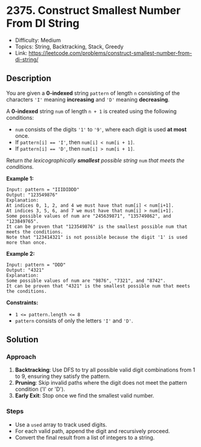 # 2375. Construct Smallest Number From DI String

- Difficulty: Medium
- Topics: String, Backtracking, Stack, Greedy
- Link: https://leetcode.com/problems/construct-smallest-number-from-di-string/

## Description

You are given a **0-indexed** string `pattern` of length `n` consisting of the characters `'I'` meaning **increasing** and `'D'` meaning **decreasing**.

A **0-indexed** string `num` of length `n + 1` is created using the following conditions:

- `num` consists of the digits `'1'` to `'9'`, where each digit is used **at most** once.
- If `pattern[i] == 'I'`, then `num[i] < num[i + 1]`.
- If `pattern[i] == 'D'`, then `num[i] > num[i + 1]`.

Return *the lexicographically **smallest** possible string* `num` *that meets the conditions.*

**Example 1:**

```
Input: pattern = "IIIDIDDD"
Output: "123549876"
Explanation:
At indices 0, 1, 2, and 4 we must have that num[i] < num[i+1].
At indices 3, 5, 6, and 7 we must have that num[i] > num[i+1].
Some possible values of num are "245639871", "135749862", and "123849765".
It can be proven that "123549876" is the smallest possible num that meets the conditions.
Note that "123414321" is not possible because the digit '1' is used more than once.
```

**Example 2:**

```
Input: pattern = "DDD"
Output: "4321"
Explanation:
Some possible values of num are "9876", "7321", and "8742".
It can be proven that "4321" is the smallest possible num that meets the conditions.

```

**Constraints:**

- `1 <= pattern.length <= 8`
- `pattern` consists of only the letters `'I'` and `'D'`.

## Solution

### Approach

1. **Backtracking**: Use DFS to try all possible valid digit combinations from 1 to 9, ensuring they satisfy the pattern.
2. **Pruning**: Skip invalid paths where the digit does not meet the pattern condition ('I' or 'D').
3. **Early Exit**: Stop once we find the smallest valid number.

### Steps

- Use a `used` array to track used digits.
- For each valid path, append the digit and recursively proceed.
- Convert the final result from a list of integers to a string.
